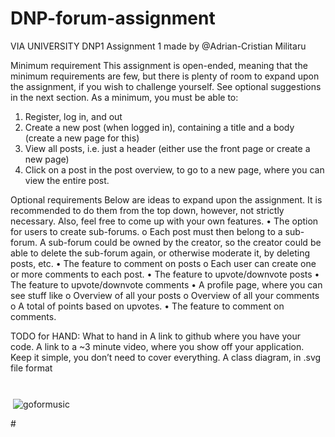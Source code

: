 # DNP-forum-assignment

VIA UNIVERSITY DNP1 Assignment 1 made by @Adrian-Cristian Militaru

Minimum requirement
This assignment is open-ended, meaning that the minimum requirements are few, but there is plenty of 
room to expand upon the assignment, if you wish to challenge yourself. See optional suggestions in the 
next section.
As a minimum, you must be able to:
1. Register, log in, and out
2. Create a new post (when logged in), containing a title and a body (create a new page for this)
3. View all posts, i.e. just a header (either use the front page or create a new page)
4. Click on a post in the post overview, to go to a new page, where you can view the entire post.


Optional requirements
Below are ideas to expand upon the assignment. It is recommended to do them from the top down, 
however, not strictly necessary. Also, feel free to come up with your own features.
• The option for users to create sub-forums. 
o Each post must then belong to a sub-forum. A sub-forum could be owned by the creator, so 
the creator could be able to delete the sub-forum again, or otherwise moderate it, by 
deleting posts, etc.
• The feature to comment on posts
o Each user can create one or more comments to each post.
• The feature to upvote/downvote posts
• The feature to upvote/downvote comments
• A profile page, where you can see stuff like
o Overview of all your posts
o Overview of all your comments
o A total of points based on upvotes.
• The feature to comment on comments.


TODO for HAND:
What to hand in
A link to github where you have your code.
A link to a ~3 minute video, where you show off your application. Keep it simple, you don’t need to cover 
everything.
A class diagram, in .svg file format

#
<p>&nbsp;<img align="center" src="https://github-readme-stats.vercel.app/api?username=goformusic&show_icons=true&locale=en&theme=radical" alt="goformusic" /></p>
#


